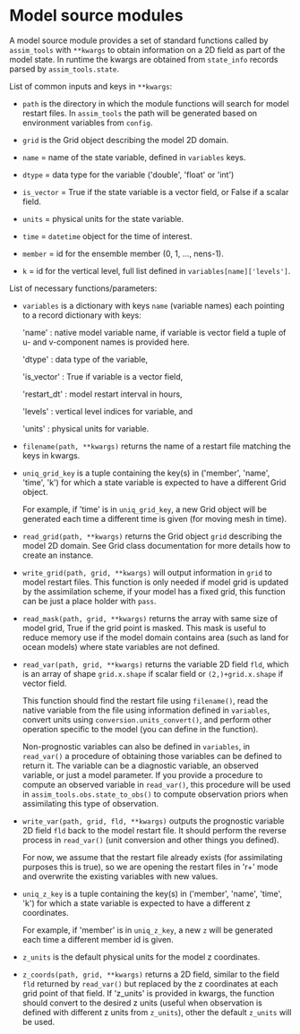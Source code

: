 # Model source modules

A model source module provides a set of standard functions called by `assim_tools` with `**kwargs` to obtain information on a 2D field as part of the model state. In runtime the kwargs are obtained from `state_info` records parsed by `assim_tools.state`.


List of common inputs and keys in `**kwargs`:

* `path` is the directory in which the module functions will search for model restart files. In `assim_tools` the path will be generated based on environment variables from `config`.

* `grid` is the Grid object describing the model 2D domain.

* `name` = name of the state variable, defined in `variables` keys.

* `dtype` = data type for the variable ('double', 'float' or 'int')

* `is_vector` = True if the state variable is a vector field, or False if a scalar field.

* `units` = physical units for the state variable.

* `time` = `datetime` object for the time of interest.

* `member` = id for the ensemble member (0, 1, ..., nens-1).

* `k` = id for the vertical level, full list defined in `variables[name]['levels']`.


List of necessary functions/parameters:

* `variables` is a dictionary with keys `name` (variable names) each pointing to a record dictionary with keys:

	'name' : native model variable name, if variable is vector field a tuple of u- and v-component names is provided here.

	'dtype' : data type of the variable,

	'is\_vector' : True if variable is a vector field,

	'restart\_dt' : model restart interval in hours,

	'levels' : vertical level indices for variable, and

	'units' : physical units for variable.


* `filename(path, **kwargs)` returns the name of a restart file matching the keys in kwargs.


* `uniq_grid_key` is a tuple containing the key(s) in ('member', 'name', 'time', 'k') for which  a state variable is expected to have a different Grid object.

	For example, if 'time' is in `uniq_grid_key`, a new Grid object will be generated each time a different time is given (for moving mesh in time).


* `read_grid(path, **kwargs)` returns the Grid object `grid` describing the model 2D domain. See Grid class documentation for more details how to create an instance.


* `write_grid(path, grid, **kwargs)` will output information in `grid` to model restart files. This function is only needed if model grid is updated by the assimilation scheme, if your model has a fixed grid, this function can be just a place holder with `pass`.


* `read_mask(path, grid, **kwargs)` returns the array with same size of model grid, True if the grid point is masked. This mask is useful to reduce memory use if the model domain contains area (such as land for ocean models) where state variables are not defined.


* `read_var(path, grid, **kwargs)` returns the variable 2D field `fld`, which is an array of shape `grid.x.shape` if scalar field or `(2,)+grid.x.shape` if vector field. 

	This function should find the restart file using `filename()`, read the native variable from the file using information defined in `variables`, convert units using `conversion.units_convert()`, and perform other operation specific to the model (you can define in the function).

	Non-prognostic variables can also be defined in `variables`, in `read_var()` a procedure of obtaining those variables can be defined to return it. The variable can be a diagnostic variable, an observed variable, or just a model parameter. If you provide a procedure to compute an observed variable in `read_var()`, this procedure will be used in `assim_tools.obs.state_to_obs()` to compute observation priors when assimilating this type of observation.


* `write_var(path, grid, fld, **kwargs)` outputs the prognostic variable 2D field `fld` back to the model restart file. It should perform the reverse process in `read_var()` (unit conversion and other things you defined).

	For now, we assume that the restart file already exists (for assimilating purposes this is true), so we are opening the restart files in 'r+' mode and overwrite the existing variables with new values.


* `uniq_z_key` is a tuple containing the key(s) in ('member', 'name', 'time', 'k') for which  a state variable is expected to have a different z coordinates.

	For example, if 'member' is in `uniq_z_key`, a new `z` will be generated each time a different member id is given.

* `z_units` is the default physical units for the model z coordinates.

* `z_coords(path, grid, **kwargs)` returns a 2D field, similar to the field `fld` returned by `read_var()` but replaced by the z coordinates at each grid point of that field. If 'z\_units' is provided in kwargs, the function should convert to the desired z units (useful when observation is defined with different z units from `z_units`), other the default `z_units` will be used.

